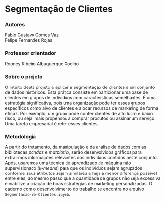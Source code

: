 # Segmentação de Clientes

### Autores

Fabio Gustavo Gomes Vaz <br>
Felipe Fernandes Rojas

### Professor orientador

Rooney Ribeiro Albuquerque Coelho

### Sobre o projeto

O intuito deste projeto é aplicar a segmentação de clientes a um conjunto de dados históricos. Esta prática consiste em particionar uma base de clientes em grupos de indivíduos com características semelhantes. É uma estratégia significativa, pois uma organização pode ter esses grupos específicos como alvo de clientes e alocar recursos de marketing de forma eficaz. Por exemplo, um grupo pode conter clientes de alto lucro e baixo risco, ou seja, mais propensos a comprar produtos ou assinar um serviço. Uma tarefa empresarial é reter esses clientes.

### Metodologia

A partir do tratamento, da manipulação e da análise de dados com as bibliotecas *pandas* e *matplotlib*, serão desenvolvidos gráficos para extrairmos informações relevantes dos indivíduos contidos neste conjunto. Após, usaremos uma técnica de aprendizado de máquina não supervisionado (*k-means*) para que os indivíduos sejam agrupados conforme seus atributos sejam similares e haja a menor diferença possível entre eles, ao mesmo passo que a quantidade de grupos não seja excessiva e viabilize a criação de boas estratégias de marketing personalizadas. O caderno com o desenvolvimento do trabalho se encontra no arquivo `Segmentacao-de-Clientes.ipynb`.
